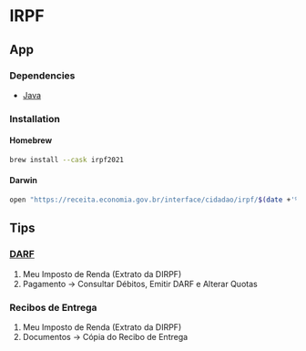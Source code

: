# IRPF

## App

### Dependencies

- [Java](/java.md)

### Installation

#### Homebrew

```sh
brew install --cask irpf2021
```

#### Darwin

```sh
open "https://receita.economia.gov.br/interface/cidadao/irpf/$(date +'%Y')/download/mac"
```

## Tips

### [DARF](https://cav.receita.fazenda.gov.br/autenticacao/login)

1. Meu Imposto de Renda (Extrato da DIRPF)
2. Pagamento -> Consultar Débitos, Emitir DARF e Alterar Quotas

### Recibos de Entrega

1. Meu Imposto de Renda (Extrato da DIRPF)
2. Documentos -> Cópia do Recibo de Entrega
